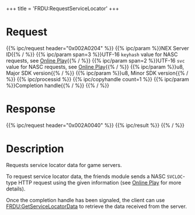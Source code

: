 +++
title = 'FRDU:RequestServiceLocator'
+++

# Request

{{% ipc/request header="0x002A0204" %}}
{{% ipc/param %}}NEX Server ID{{% / %}}
{{% ipc/param span=3 %}}UTF-16 `keyhash` value for NASC requests, see [Online Play](Online_Play "wikilink"){{% / %}}
{{% ipc/param span=2 %}}UTF-16 `svc` value for NASC requests, see [Online Play](Online_Play "wikilink"){{% / %}}
{{% ipc/param %}}u8, Major SDK version{{% / %}}
{{% ipc/param %}}u8, Minor SDK version{{% / %}}
{{% ipc/processid %}}
{{% ipc/copyhandle count=1 %}}
{{% ipc/param %}}Completion handle{{% / %}}
{{% / %}}

# Response

{{% ipc/request header="0x002A0040" %}}
{{% ipc/result %}}
{{% / %}}

# Description

Requests service locator data for game servers.

To request service locator data, the friends module sends a NASC `SVCLOC`-type HTTP request using the given information (see [Online Play](Online_Play "wikilink") for more details).

Once the completion handle has been signaled, the client can use [FRDU:GetServiceLocatorData](FRDU:GetServiceLocatorData "wikilink") to retrieve the data received from the server.
